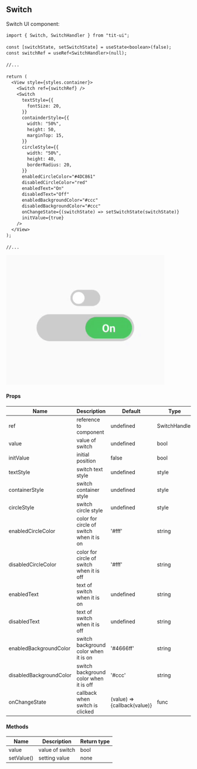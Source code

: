 ## Switch

Switch UI component:

```tsx
import { Switch, SwitchHandler } from "tit-ui";

const [switchState, setSwitchState] = useState<boolean>(false);
const switchRef = useRef<SwitchHandler>(null);

//...

return (
  <View style={styles.container}>
    <Switch ref={switchRef} />
    <Switch
      textStyle={{
        fontSize: 20,
      }}
      containderStyle={{
        width: "50%",
        height: 50,
        marginTop: 15,
      }}
      circleStyle={{
        width: "50%",
        height: 40,
        borderRadius: 20,
      }}
      enabledCircleColor="#4DC861"
      disabledCircleColor="red"
      enabledText="On"
      disabledText="Off"
      enabledBackgroundColor="#ccc"
      disabledBackgroundColor="#ccc"
      onChangeState={(switchState) => setSwitchState(switchState)}
      initValue={true}
    />
  </View>
);

//...
```

![alt switch](https://github.com/blnaxblachbl/tit-ui/blob/main/gifs/switch.gif?raw=true)

#### Props

| Name                    | Description                               | Default                      | Type          |
| ----------------------- | ----------------------------------------- | ---------------------------- | ------------- |
| ref                     | reference to component                    | undefined                    | SwitchHandler |
| value                   | value of switch                           | undefined                    | bool          |
| initValue               | initial position                          | false                        | bool          |
| textStyle               | switch text style                         | undefined                    | style         |
| containerStyle          | switch container style                    | undefined                    | style         |
| circleStyle             | switch circle style                       | undefined                    | style         |
| enabledCircleColor      | color for circle of switch when it is on  | '#fff'                       | string        |
| disabledCircleColor     | color for circle of switch when it is off | '#fff'                       | string        |
| enabledText             | text of switch when it is on              | undefined                    | string        |
| disabledText            | text of switch when it is off             | undefined                    | string        |
| enabledBackgroundColor  | switch background color when it is on     | '#4666ff'                    | string        |
| disabledBackgroundColor | switch background color when it is off    | '#ccc'                       | string        |
| onChangeState           | callback when switch is clicked           | (value) => {callback(value)} | func          |

#### Methods

| Name       | Description     | Return type |
| ---------- | --------------- | ----------- |
| value      | value of switch | bool        |
| setValue() | setting value   | none        |
